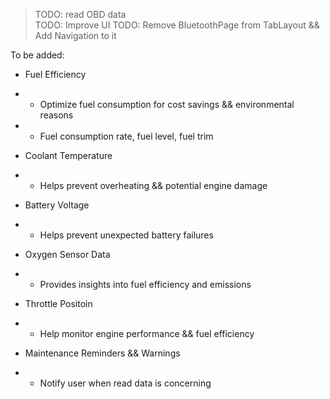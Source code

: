 > TODO: read OBD data  
> TODO: Improve UI 
> TODO: Remove BluetoothPage from TabLayout && Add Navigation to it  

To be added:
- Fuel Efficiency
- - Optimize fuel consumption for cost savings && environmental reasons
- - Fuel consumption rate, fuel level, fuel trim

- Coolant Temperature
- - Helps prevent overheating && potential engine damage

- Battery Voltage
- - Helps prevent unexpected battery failures

- Oxygen Sensor Data
- - Provides insights into fuel efficiency and emissions

- Throttle Positoin
- - Help monitor engine performance && fuel efficiency

- Maintenance Reminders && Warnings
- - Notify user when read data is concerning
